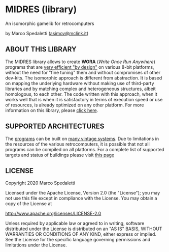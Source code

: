 # MIDRES (library)
An isomorphic gamelib for retrocomputers

by Marco Spedaletti (asimov@mclink.it)

## ABOUT THIS LIBRARY
The MIDRES library allows to create **WORA** (*Write Once Run Anywhere*) programs that are [very efficient "by design"](https://retroprogramming.iwashere.eu/midres_library:isomorphism) on various 8-bit platforms, without the need for "fine tuning" them and without compromises of other dev-kits. The isomorphic approach is different from abstraction. It is based on mapping the underlying hardware without making use of third-party libraries and by matching complex and heterogeneous structures, albeit homologous, to each other. The code written with this approach, when it works well that is when it is satisfactory in terms of execution speed or use of resources, is already optimized on any other platform. For more information on this library, please [click here](https://retroprogramming.iwashere.eu/midres_library:isomorphism). 

## SUPPORTED ARCHITECTURES

The [programs](docs/programs.md) can be built on [many vintage systems](docs/targets.md). Due to limitations in the resources of the various retrocomputers, it is possible that not all programs can be compiled on all platforms. For a complete list of supported targets and status of buildings please visit [this page](docs/status.md)


## LICENSE
Copyright 2020 Marco Spedaletti

Licensed under the Apache License, Version 2.0 (the "License");
you may not use this file except in compliance with the License.
You may obtain a copy of the License at

http://www.apache.org/licenses/LICENSE-2.0

Unless required by applicable law or agreed to in writing, software
distributed under the License is distributed on an "AS IS" BASIS,
WITHOUT WARRANTIES OR CONDITIONS OF ANY KIND, either express or implied.
See the License for the specific language governing permissions and
limitations under the License.